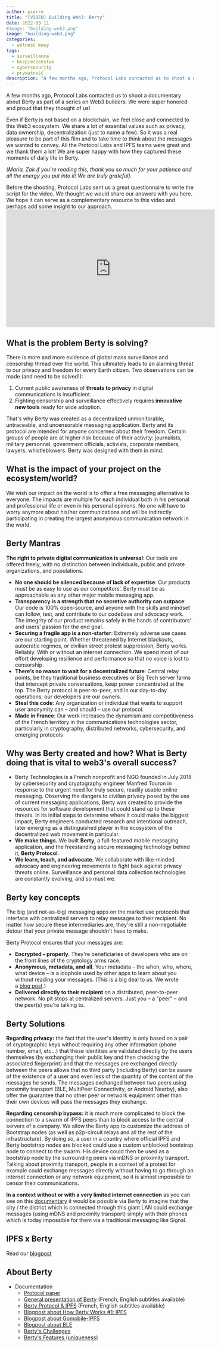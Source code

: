 ```yaml
---
author: pierre
title: "[VIDEO] Building Web3: Berty"
date: 2022-03-11
#image: "building-web3.png"
image: "building-web3.png"
categories:
  - wolność mowy
tags:
  - surveillance
  - bezpieczeństwo
  - cybersecurity
  - prywatność
description: "A few months ago, Protocol Labs contacted us to shoot a documentary about Berty as part of a series on Web3 builders. We were super honored and proud that they thought of us!"
---
```


A few months ago, Protocol Labs contacted us to shoot a documentary about Berty as part of a series on Web3 builders. We were super honored and proud that they thought of us!

Even if Berty is not based on a blockchain, we feel close and connected to this Web3 ecosystem. We share a lot of essential values such as privacy, data ownership, decentralization (just to name a few). So it was a real pleasure to be part of this film and to take time to think about the messages we wanted to convey. All the Protocol Labs and IPFS teams were great and we thank them a lot! We are super happy with how they captured these moments of daily life in Berty.

*(Maria, Zak if you're reading this, thank you so much for your patience and all the energy you put into it! We are truly grateful).*

Before the shooting, Protocol Labs sent us a great questionnaire to write the script for the video. We thought we would share our answers with you here. We hope it can serve as a complementary resource to this video and perhaps add some insight to our approach. <iframe width="560" height="315" src="https://www.youtube.com/embed/cC-tXnMyiBc" title="YouTube video player" frameborder="0" allow="accelerometer; autoplay; clipboard-write; encrypted-media; gyroscope; picture-in-picture" allowfullscreen mark="crwd-mark"></iframe>



## What is the problem Berty is solving?

There is more and more evidence of global mass surveillance and censorship thread over the world. This ultimately leads to an alarming threat to our privacy and freedom for every Earth citizen. Two observations can be made (and need to be solved!):

1. Current public awareness of **threats to privacy** in digital communications is insufficient.
2. Fighting censorship and surveillance effectively requires **innovative new tools** ready for wide adoption.

That's why Berty was created as a decentralized unmonitorable, untraceable, and uncensorable messaging application. Berty and its protocol are intended for anyone concerned about their freedom. Certain groups of people are at higher risk because of their activity: journalists, military personnel, government officials, activists, corporate members, lawyers, whistleblowers. Berty was designed with them in mind.

## What is the impact of your project on the ecosystem/world?

We wish our impact on the world is to offer a free messaging alternative to everyone. The impacts are multiple for each individual both in his personal and professional life or even in his personal opinions. No one will have to worry anymore about his/her communications and will be indirectly participating in creating the largest anonymous communication network in the world.

## Berty Mantras

**The right to private digital communication is universal**: Our tools are offered freely, with no distinction between individuals, public and private organizations, and populations.

- **No one should be silenced because of lack of expertise**: Our products must be as easy to use as our competitors’. Berty must be as approachable as any other major mobile messaging app.
- **Transparency is a strength that no secretive authority can outpace**: Our code is 100% open-source, and anyone with the skills and mindset can follow, test, and contribute to our codebase and advocacy work. The integrity of our product remains safely in the hands of contributors’ and users’ passion for the end goal.
- **Securing a fragile app is a non-starter**: Extremely adverse use cases are our starting point. Whether threatened by Internet blackouts, autocratic regimes, or civilian street protest suppression, Berty works. Reliably. With or without an internet connection. We spend most of our effort developing resilience and performance so that no voice is lost to censorship.
- **There’s no reason to wait for a decentralized future**: Central relay points, be they traditional business executives or Big Tech server farms that intercept private conversations, keep power concentrated at the top. The Berty protocol is peer-to-peer, and in our day-to-day operations, our developers are our owners.
- **Steal this code**: Any organization or individual that wants to support user anonymity can – and should – use our protocol.
- **Made in France**: Our work increases the dynamism and competitiveness of the French territory in the communications technologies sector, particularly in cryptography, distributed networks, cybersecurity, and emerging protocols

## Why was Berty created and how? What is Berty doing that is vital to web3's overall success?

- Berty Technologies is a French nonprofit and NGO founded in July 2018 by cybersecurity and cryptography engineer Manfred Touron in response to the urgent need for truly secure, readily usable online messaging. Observing the dangers to civilian privacy posed by the use of current messaging applications, Berty was created to provide the resources for software development that could stand up to these threats. In its initial steps to determine where it could make the biggest impact, Berty engineers conducted research and intentional outreach, later emerging as a distinguished player in the ecosystem of the decentralized web movement in particular.
- **We make things.** We built **Berty**, a full-featured mobile messaging application, and the freestanding secure messaging technology behind it, **Berty Protocol**.
- **We learn, teach, and advocate.** We collaborate with like-minded advocacy and engineering movements to fight back against privacy threats online. Surveillance and personal data collection technologies are constantly evolving, and so must we.

## Berty key concepts

The big (and not-as-big) messaging apps on the market use protocols that interface with centralized servers to relay messages to their recipient. No matter how secure these intermediaries are, they're still a non-negotiable detour that your private message shouldn't have to make.

Berty Protocol ensures that your messages are:

- **Encrypted – properly**. They're beneficiaries of developers who are on the front lines of the cryptology arms race.
- **Anonymous, metadata, and all**. Your metadata – the when, who, where, what device – is a loophole used by other apps to learn about you without reading your messages. (This is a big deal to us. We wrote a [blog post](https://berty.tech/blog/metadata-mobile-messaging/).)
- **Delivered directly to their recipient** on a distributed, peer-to-peer network. No pit stops at centralized servers. Just you – a "peer" – and the peer(s) you're talking to.

## Berty Solutions

**Regarding privacy:** the fact that the user's identity is only based on a pair of cryptographic keys without requiring any other information (phone number, email, etc...) that these identities are validated directly by the users themselves (by exchanging their public key and then checking the associated fingerprint) and that the messages are exchanged directly between the peers allows that no third party (including Berty) can be aware of the existence of a user and even less of the quantity of the content of the messages he sends. The messages exchanged between two peers using proximity transport (BLE, MultiPeer Connectivity, or Android Nearby), also offer the guarantee that no other peer or network equipment other than their own devices will pass the messages they exchange.

**Regarding censorship bypass:** it is much more complicated to block the connection to a swarm of IPFS peers than to block access to the central servers of a company. We allow the Berty app to customize the address of Bootstrap nodes (as well as p2p-circuit relays and all the rest of the infrastructure). By doing so, a user in a country where official IPFS and Berty bootstrap nodes are blocked could use a custom unblocked bootstrap node to connect to the swarm. His device could then be used as a bootstrap node by the surrounding peers via mDNS or proximity transport. Talking about proximity transport, people in a context of a protest for example could exchange messages directly without having to go through an internet connection or any network equipment, so it is almost impossible to censor their communications.

**In a context without or with a very limited internet connection** as you can see on this [documentary](https://www.youtube.com/watch?v=lEplzHraw3c) it would be possible via Berty to imagine that the city / the district which is connected through this giant LAN could exchange messages (using mDNS and proximity transport) simply with their phones which is today impossible for them via a traditional messaging like Signal.

## IPFS x Berty

Read our [blogpost](https://berty.tech/blog/how-berty-works-ipfs/)

## About Berty

- Documentation
    - [Protocol paper](https://berty.tech/protocol)
    - [General presentation of Berty](https://www.youtube.com/watch?v=fnl7Omsbpbw) (French, English subtitles available)
    - [Berty Protocol & IPFS](https://www.youtube.com/watch?v=jtAtIsyUn0A) (French, English subtitles available)
    - [Blogpost about How Berty Works #1: IPFS](https://berty.tech/blog/how-berty-works-ipfs/)
    - [Blogpost about Gomobile-IPFS](https://berty.tech/blog/gomobile-ipfs/)
    - [Blogpost about BLE](https://berty.tech/blog/bluetooth-low-energy/)
    - [Berty's Challenges](https://berty.tech/challenges)
    - [Berty's Features (uniqueness)](https://berty.tech/compare)
